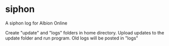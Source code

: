 # siphon
A siphon log for Albion Online

Create "update" and "logs" folders in home directory. Upload updates to the update folder and run program. Old logs will be posted in "logs"
